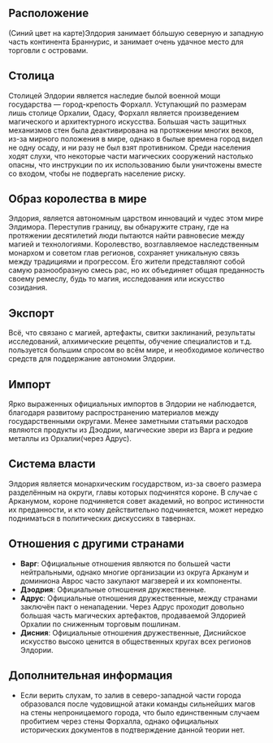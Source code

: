 ## Расположение
(Синий цвет на карте)Элдория занимает бóльшую северную и западную часть континента Браннурис, и занимает очень удачное место для торговли с островами.   
## Столица    
Столицей Элдории является наследие былой военной мощи государства — город-крепость Форхалл. Уступающий по размерам лишь столице Орхалии, Одасу, Форхалл является произведением магического и архитектурного искусства. Большая часть защитных механизмов стен была деактивирована на протяжении многих веков, из-за мирного положения в мире, однако в былые времена город видел не одну осаду, и ни разу не был взят противником. Среди населения ходят слухи, что некоторые части магических сооружений настолько опасны, что инструкции по их использованию были уничтожены вместе со входом, чтобы не подвергать население риску.
## Образ королества в мире
Элдория, является автономным царством инноваций и чудес этом мире Элдимора. Переступив границу, вы обнаружите страну, где на протяжении десятилетий люди пытаются найти равновесие между магией и технологиями. Королевство, возглавляемое наследственным монархом и советом глав регионов, сохраняет уникальную связь между традициями и прогрессом. Его жители представляют собой самую разнообразную смесь рас, но их объединяет общая преданность своему ремеслу, будь то магия, исследования или искусство созидания.
## Экспорт
Всё, что связано с магией, артефакты, свитки заклинаний, результаты исследований, алхимические рецепты, обучение специалистов и т.д. пользуется большим спросом во всём мире, и необходимое количество средств для поддержание автономии Элдории.
## Импорт
Ярко выраженных официальных импортов в Элдории не наблюдается, благодаря развитому распространению материалов между государственными округами. Менее заметными статьями расходов являются продукты из Дэодрии, магические звери из Варга и редкие металлы из Орхалии(через Адрус).   
## Система власти
Элдория является монархическим государством, из-за своего размера разделённым на округи, главы которых подчинятся короне. В случае с Арканумом, короне подчиняется совет академий, но вопрос истинности их преданности, и кто кому действительно подчиняется, может нередко подниматься в политических дискуссиях в тавернах.  
## Отношения с другими странами
- **Варг**: Официальные отношения являются по большей части нейтральными, однако многие организации из округа Арканум и доминиона Аврос часто закупают магзверей и их компоненты.   
- **Дэодрия**: Официальные отношения дружественные.  
- **Адрус**: Официальные отношения дружественные, между странами заключён пакт о ненападении. Через Адрус проходит довольно большая часть магических артефактов, продаваемой Элдорией Орхалии по сниженным торговым пошлинам.  
- **Дисния**: Официальные отношения дружественные, Диснийское искусство высоко ценится в общественных кругах всех регионов Элдории.     
## Дополнительная информация

- Если верить слухам, то залив в северо-западной части города образовался после чудовищной атаки команды сильнейших магов на стены непроницаемого города, что было единственным случаем пробитием через стены Форхалла, однако официальных исторических документов в подтверждение данной теории нет. 
